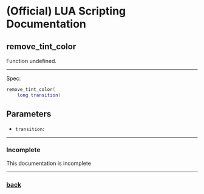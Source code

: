 
# (Official) LUA Scripting Documentation

## remove_tint_color

Function undefined.

___

Spec:

```lua
remove_tint_color(
	long transition)
```

## Parameters

- `transition`: 

___

### Incomplete

This documentation is incomplete

___

### [back](../other)
